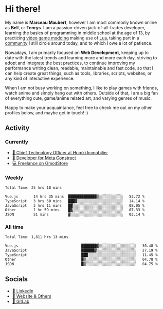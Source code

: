 # Hi there!

My name is **Marceau Maubert**, however I am most commonly known online as **Bell**, or **Tenrys**. I am a passion-driven jack-of-all-trades developer, learning the basics of programming in middle school at the age of 13, by practicing [video game modding](https://garrysmod.com) making use of [Lua](https://lua.org), taking part in a [community](https://metastruct.net) I still circle around today, and to which I owe a lot of patience.

Nowadays, I am primarily focused on **Web Development**, keeping up to date with the latest trends and learning more and more each day, striving to adopt  and integrate the best practices, to continue improving my performance writing clean, readable, maintainable and fast code, so that I can help create great things, such as tools, libraries, scripts, websites, or any kind of interactive experience.

When I am not busy working on something, I like to play games with friends, watch anime and simply hang out with others. Outside of that, I am a big fan of everything cute, game/anime related art, and varying genres of music.

Happy to make your acquaintance, feel free to check me out on my other profiles below, and maybe get in touch! :)

## Activity

### Currently

- [🏢 Chief Technology Officer at Homki Immobilier](https://homki-immobilier.com)
- [🎈 Developer for Meta Construct](https://metastruct.net)
- [💻 Freelance on GmodStore](https://www.gmodstore.com/users/Tenrys)

### Weekly
<!--START_SECTION:wakaWeekly-->

```txt
Total Time: 25 hrs 10 mins

Vue.js       14 hrs 35 mins  █████████████▒░░░░░░░░░░░   53.72 %
TypeScript   3 hrs 50 mins   ███▓░░░░░░░░░░░░░░░░░░░░░   14.14 %
JavaScript   2 hrs 11 mins   ██░░░░░░░░░░░░░░░░░░░░░░░   08.05 %
Other        1 hr 59 mins    █▓░░░░░░░░░░░░░░░░░░░░░░░   07.33 %
JSON         51 mins         ▓░░░░░░░░░░░░░░░░░░░░░░░░   03.14 %
```

<!--END_SECTION:wakaWeekly-->

### All time
<!--START_SECTION:wakaTotal-->

```txt
Total Time: 1,811 hrs 13 mins

Vue.js                             ███████▓░░░░░░░░░░░░░░░░░   30.48 %
JavaScript                         ██████▓░░░░░░░░░░░░░░░░░░   27.19 %
TypeScript                         ███░░░░░░░░░░░░░░░░░░░░░░   11.45 %
Other                              █▒░░░░░░░░░░░░░░░░░░░░░░░   04.78 %
JSON                               █▒░░░░░░░░░░░░░░░░░░░░░░░   04.75 %
```

<!--END_SECTION:wakaTotal-->

## Socials

- [👔 LinkedIn](https://www.linkedin.com/in/marceau-maubert)
- [🔗 Website & Others](https://bell.moe)
- [🦊 GitLab](https://gitlab.com/Tenrys)
